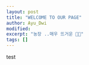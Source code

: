 ```yaml
---
layout: post
title: "WELCOME TO OUR PAGE"
author: Ayu_Dwi
modified:
excerpt: "농장 ..매우 뜨거운 🌱🍃"
tags: []
---
```

test
